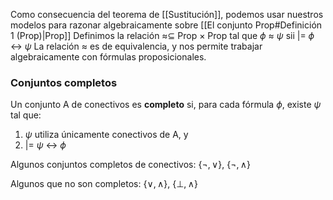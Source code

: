 Como consecuencia del teorema de [[Sustitución]], podemos usar nuestros modelos para razonar algebraicamente sobre [[El conjunto Prop#Definición 1 (Prop)|Prop]] 
Definimos la relación ≈⊆ Prop × Prop tal que $\phi$ ≈ $\psi$ sii |= $\phi$ ↔ $\psi$ 
La relación ≈ es de equivalencia, y nos permite trabajar algebraicamente con fórmulas proposicionales.

### Conjuntos completos
Un conjunto A de conectivos es **completo** si, para cada fórmula $\phi$, existe $\psi$ tal que:
1. $\psi$ utiliza únicamente conectivos de A, y
2. |= $\psi$ ↔ $\phi$

Algunos conjuntos completos de conectivos: {$\lnot, \lor$}, {$\lnot, \land$}

Algunos que no son completos: {$\lor, \land$}, {$\bot, \land$}